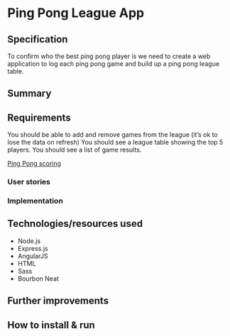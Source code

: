 # Ping Pong League App


## Specification

To confirm who the best ping pong player is we need to create a web application to log each ping pong game and build up a ping pong league table.

## Summary





## Requirements

You should be able to add and remove games from the league (it’s ok to lose the data on refresh)
You should see a league table showing the top 5 players.
You should see a list of game results.


[Ping Pong scoring](https://en.wikipedia.org/wiki/Table_tennis#Scoring)

### User stories


### Implementation



## Technologies/resources used
* Node.js
* Express.js
* AngularJS
* HTML
* Sass
* Bourbon Neat


## Further improvements




## How to install & run
